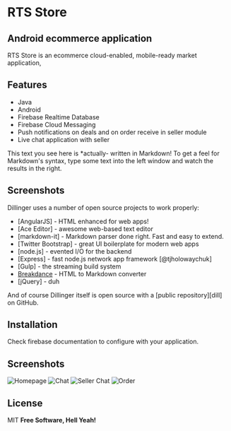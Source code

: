 # RTS Store
## Android ecommerce application


RTS Store is an ecommerce cloud-enabled, mobile-ready market application,
## Features
- Java
- Android
- Firebase Realtime Database 
- Firebase Cloud Messaging
- Push notifications on deals and on order receive in seller module 
- Live chat application with seller

This text you see here is *actually- written in Markdown! To get a feel
for Markdown's syntax, type some text into the left window and
watch the results in the right.

## Screenshots

Dillinger uses a number of open source projects to work properly:

- [AngularJS] - HTML enhanced for web apps!
- [Ace Editor] - awesome web-based text editor
- [markdown-it] - Markdown parser done right. Fast and easy to extend.
- [Twitter Bootstrap] - great UI boilerplate for modern web apps
- [node.js] - evented I/O for the backend
- [Express] - fast node.js network app framework [@tjholowaychuk]
- [Gulp] - the streaming build system
- [Breakdance](https://breakdance.github.io/breakdance/) - HTML
to Markdown converter
- [jQuery] - duh

And of course Dillinger itself is open source with a [public repository][dill]
 on GitHub.

## Installation

Check firebase documentation to configure with your application.

## Screenshots

![Homepage](https://github.com/fahadnasir40/MarketApp/blob/master/screenshots/market%20app.jpeg)
![Chat](https://github.com/fahadnasir40/MarketApp/blob/master/screenshots/screenshot%20(1).jpeg)
![Seller Chat](https://github.com/fahadnasir40/MarketApp/blob/master/screenshots/screenshot%20(6).jpeg)
![Order](https://github.com/fahadnasir40/MarketApp/blob/master/screenshots/screenshot%20(4).jpeg)
## License

MIT
**Free Software, Hell Yeah!**
